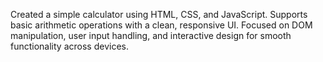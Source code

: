 Created a simple calculator using HTML, CSS, and JavaScript. Supports basic arithmetic operations with a clean, responsive UI. Focused on DOM manipulation, user input handling, and interactive design for smooth functionality across devices.
